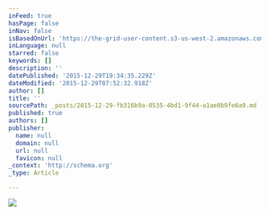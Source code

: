 ```yaml
---
inFeed: true
hasPage: false
inNav: false
isBasedOnUrl: 'https://the-grid-user-content.s3-us-west-2.amazonaws.com/e57b3ed7-5b58-434e-a2bb-91a20edf8209.jpg'
inLanguage: null
starred: false
keywords: []
description: ''
datePublished: '2015-12-29T19:34:35.229Z'
dateModified: '2015-12-29T07:52:32.918Z'
author: []
title: ''
sourcePath: _posts/2015-12-29-fb316b9a-0535-4bd1-9f44-a1ae0b9fe6a9.md
published: true
authors: []
publisher:
  name: null
  domain: null
  url: null
  favicon: null
_context: 'http://schema.org'
_type: Article

---
```

![](https://s3-us-west-2.amazonaws.com/the-grid-img/p/88935bf38ae6e0696706d461fa84cae2efd704a9.jpg)